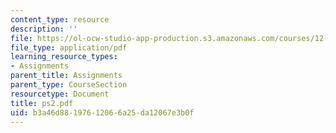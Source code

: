 ```yaml
---
content_type: resource
description: ''
file: https://ol-ocw-studio-app-production.s3.amazonaws.com/courses/12-950-atmospheric-and-oceanic-modeling-spring-2004/b3a46d88197612066a25da12067e3b0f_ps2.pdf
file_type: application/pdf
learning_resource_types:
- Assignments
parent_title: Assignments
parent_type: CourseSection
resourcetype: Document
title: ps2.pdf
uid: b3a46d88-1976-1206-6a25-da12067e3b0f
---
```

